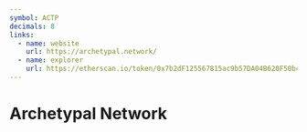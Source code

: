 ```yaml
---
symbol: ACTP
decimals: 8
links:
  - name: website
    url: https://archetypal.network/
  - name: explorer
    url: https://etherscan.io/token/0x7b2dF125567815ac9b57DA04B620F50bc93B320C
---
```


# Archetypal Network
